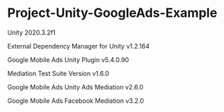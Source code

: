 # Project-Unity-GoogleAds-Example
 
Unity 2020.3.2f1

External Dependency Manager for Unity v1.2.164

Google Mobile Ads Unity Plugin v5.4.0.90

Mediation Test Suite Version v1.6.0

Google Mobile Ads Unity Ads Mediation v2.6.0

Google Mobile Ads Facebook Mediation v3.2.0